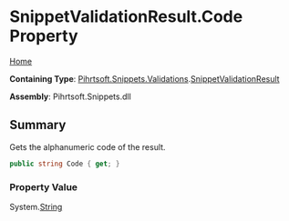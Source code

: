 <a name="_top"></a>

# SnippetValidationResult\.Code Property

[Home](../../../../../README.md#_top)

**Containing Type**: [Pihrtsoft.Snippets.Validations](../../README.md#_top)\.[SnippetValidationResult](../README.md#_top)

**Assembly**: Pihrtsoft\.Snippets\.dll

## Summary

Gets the alphanumeric code of the result\.

```csharp
public string Code { get; }
```

### Property Value

System\.[String](https://docs.microsoft.com/en-us/dotnet/api/system.string)

